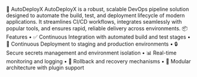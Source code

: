 🚀 AutoDeployX
AutoDeployX is a robust, scalable DevOps pipeline solution designed to automate the build, test, and deployment lifecycle of modern applications. It streamlines CI/CD workflows, integrates seamlessly with popular tools, and ensures rapid, reliable delivery across environments.
📦 Features
• 	✅ Continuous Integration with automated build and test stages
• 	🚀 Continuous Deployment to staging and production environments
• 	🔒 Secure secrets management and environment isolation
• 	📊 Real-time monitoring and logging
• 	🔁 Rollback and recovery mechanisms
• 	🧩 Modular architecture with plugin support

